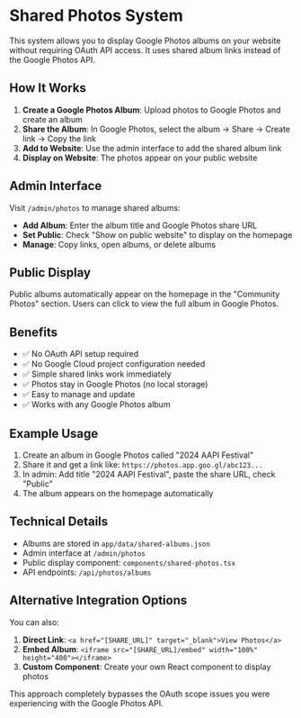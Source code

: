 # Shared Photos System

This system allows you to display Google Photos albums on your website without requiring OAuth API access. It uses shared album links instead of the Google Photos API.

## How It Works

1. **Create a Google Photos Album**: Upload photos to Google Photos and create an album
2. **Share the Album**: In Google Photos, select the album → Share → Create link → Copy the link
3. **Add to Website**: Use the admin interface to add the shared album link
4. **Display on Website**: The photos appear on your public website

## Admin Interface

Visit `/admin/photos` to manage shared albums:

- **Add Album**: Enter the album title and Google Photos share URL
- **Set Public**: Check "Show on public website" to display on the homepage
- **Manage**: Copy links, open albums, or delete albums

## Public Display

Public albums automatically appear on the homepage in the "Community Photos" section. Users can click to view the full album in Google Photos.

## Benefits

- ✅ No OAuth API setup required
- ✅ No Google Cloud project configuration needed
- ✅ Simple shared links work immediately
- ✅ Photos stay in Google Photos (no local storage)
- ✅ Easy to manage and update
- ✅ Works with any Google Photos album

## Example Usage

1. Create an album in Google Photos called "2024 AAPI Festival"
2. Share it and get a link like: `https://photos.app.goo.gl/abc123...`
3. In admin: Add title "2024 AAPI Festival", paste the share URL, check "Public"
4. The album appears on the homepage automatically

## Technical Details

- Albums are stored in `app/data/shared-albums.json`
- Admin interface at `/admin/photos`
- Public display component: `components/shared-photos.tsx`
- API endpoints: `/api/photos/albums`

## Alternative Integration Options

You can also:

1. **Direct Link**: `<a href="[SHARE_URL]" target="_blank">View Photos</a>`
2. **Embed Album**: `<iframe src="[SHARE_URL]/embed" width="100%" height="400"></iframe>`
3. **Custom Component**: Create your own React component to display photos

This approach completely bypasses the OAuth scope issues you were experiencing with the Google Photos API.
